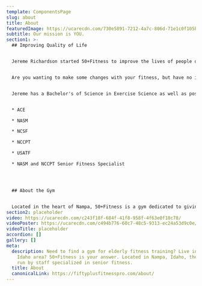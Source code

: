 ```yaml
---
template: ComponentsPage
slug: about
title: About
featuredImage: https://ucarecdn.com/730e5891-7212-4a7c-806d-71e1c0f105b3/
subtitle: Our mission is YOU.
section1: >-
  ## Improving Quality of Life


  Jereme Richardson started 50+Fitness to improve the lives of people over fifty through promoting health through fitness. Seeing the quantifiable change and life improvement that happens with his clients is what excites Jereme most. He has seen dozens of his clients find success through his trainings.


  Are you wanting to make some changes with your fitness, but have no idea where to start? Are you wanting exercises to do that are safe for someone at your level and your age as well as bring proven results? Injury as a result of a workout is a real thing. Jereme has spent years specializing in fitness training that is both effective and safe.


  Jereme has a Bachelor's of Science in Exercise Science as well as possessing the following certifications and Endorsements:


  * ACE

  * NASM

  * NCSF

  * NCCPT

  * USATF

  * NASM and NCCPT Senior Fitness Specialist




  ## About the Gym


  Located in the heart of Nampa, 50+Fitness is a gym dedicated to giving seniors a private, expert, and tailored training session. Because of the Covid virus, Jereme also does fitness training through video conferencing so you can get instruction from the comfort of your own home and stay safe.
section2: placeholder
video: https://ucarecdn.com/c243f18f-684f-41f8-958f-4f63e0f18c78/
videoPoster: https://ucarecdn.com/c494b776-60c7-48c5-9313-ec24a53d9c0e/
videoTitle: placeholder
accordion: []
gallery: []
meta:
  description: Need to find a gym for elderly fitness training? Live in the Boise,
    Idaho area? 50+Fitness is your answer. Located in Nampa, Idaho, the gym is
    run by staff specialized in senior fitness.
  title: About
  canonicalLink: https://fiftyplusfitnesspro.com/about/
---
```


